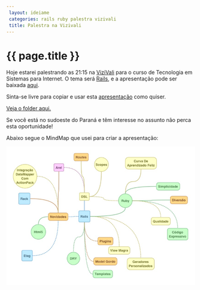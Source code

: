 ```yaml
---
 layout: ideiame
 categories: rails ruby palestra vizivali
 title: Palestra na Vizivali
---
```


# {{ page.title }}

Hoje estarei palestrando as 21:15 na [ViziVali] para o curso de Tecnologia em Sistemas para Internet. O tema será [Rails][palestra], e a apresentação pode ser baixada [aqui][palestra].

Sinta-se livre para copiar e usar esta [apresentação][palestra] como quiser.

[Veja o folder aqui.][folder]

Se você está no sudoeste do Paraná e têm interesse no assunto não perca esta oportunidade!

Abaixo segue o MindMap que usei para criar a apresentação:

![mindmaprails]

[palestra]: /Rails.pdf
[folder]: /images/folder_palestra_vizivali.jpeg
[mindmaprails]: /images/mind_map_palestra_rails.jpeg
[ViziVali]: <http://visivali.edu.br>

